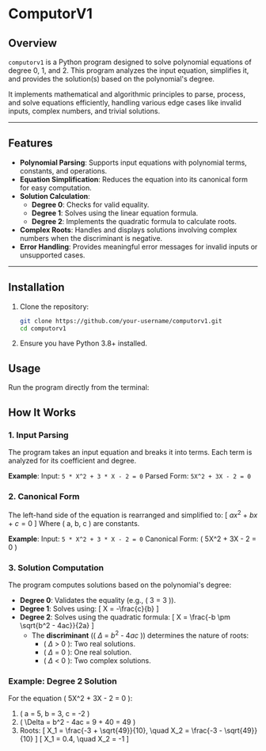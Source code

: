 # ComputorV1

## Overview

`computorv1` is a Python program designed to solve polynomial equations of degree 0, 1, and 2. This program analyzes the input equation, simplifies it, and provides the solution(s) based on the polynomial's degree.

It implements mathematical and algorithmic principles to parse, process, and solve equations efficiently, handling various edge cases like invalid inputs, complex numbers, and trivial solutions.

---

## Features

- **Polynomial Parsing**: Supports input equations with polynomial terms, constants, and operations.
- **Equation Simplification**: Reduces the equation into its canonical form for easy computation.
- **Solution Calculation**:
  - **Degree 0**: Checks for valid equality.
  - **Degree 1**: Solves using the linear equation formula.
  - **Degree 2**: Implements the quadratic formula to calculate roots.
- **Complex Roots**: Handles and displays solutions involving complex numbers when the discriminant is negative.
- **Error Handling**: Provides meaningful error messages for invalid inputs or unsupported cases.

---

## Installation

1. Clone the repository:

   ```bash
   git clone https://github.com/your-username/computorv1.git
   cd computorv1

   ```

2. Ensure you have Python 3.8+ installed.

## Usage

Run the program directly from the terminal:

## How It Works

### 1. **Input Parsing**

The program takes an input equation and breaks it into terms. Each term is analyzed for its coefficient and degree.

**Example**:
Input: `5 * X^2 + 3 * X - 2 = 0`
Parsed Form: `5X^2 + 3X - 2 = 0`

### 2. **Canonical Form**

The left-hand side of the equation is rearranged and simplified to:
\[ $ax^2$ + $bx$ + $c=0$ \]
Where \( a, b, c \) are constants.

**Example**:
Input: `5 * X^2 + 3 * X - 2 = 0`
Canonical Form: \( 5X^2 + 3X - 2 = 0 \)

### 3. **Solution Computation**

The program computes solutions based on the polynomial's degree:

- **Degree 0**: Validates the equality (e.g., \( 3 = 3 \)).
- **Degree 1**: Solves using:
  \[
  X = -\frac{c}{b}
  \]
- **Degree 2**: Solves using the quadratic formula:
  \[
  X = \frac{-b \pm \sqrt{b^2 - 4ac}}{2a}
  \]
  - The **discriminant** (\( $\Delta$ = $b^2$ - $4 ac$ \)) determines the nature of roots:
    - \( $\Delta$ > 0 \): Two real solutions.
    - \( $\Delta$ = 0 \): One real solution.
    - \( $\Delta$ < 0 \): Two complex solutions.

### Example: Degree 2 Solution

For the equation \( 5X^2 + 3X - 2 = 0 \):

1. \( a = 5, b = 3, c = -2 \)
2. \( \Delta = b^2 - 4ac = 9 + 40 = 49 \)
3. Roots:
   \[
   X_1 = \frac{-3 + \sqrt{49}}{10}, \quad X_2 = \frac{-3 - \sqrt{49}}{10}
   \]
   \[
   X_1 = 0.4, \quad X_2 = -1
   \]

```

```
